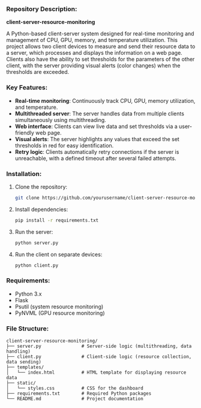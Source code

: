 ### Repository Description:
**client-server-resource-monitoring**

A Python-based client-server system designed for real-time monitoring and management of CPU, GPU, memory, and temperature utilization. This project allows two client devices to measure and send their resource data to a server, which processes and displays the information on a web page. Clients also have the ability to set thresholds for the parameters of the other client, with the server providing visual alerts (color changes) when the thresholds are exceeded.

### Key Features:
- **Real-time monitoring**: Continuously track CPU, GPU, memory utilization, and temperature.
- **Multithreaded server**: The server handles data from multiple clients simultaneously using multithreading.
- **Web interface**: Clients can view live data and set thresholds via a user-friendly web page.
- **Visual alerts**: The server highlights any values that exceed the set thresholds in red for easy identification.
- **Retry logic**: Clients automatically retry connections if the server is unreachable, with a defined timeout after several failed attempts.

### Installation:
1. Clone the repository:
   ```bash
   git clone https://github.com/yourusername/client-server-resource-monitoring.git
   ```
2. Install dependencies:
   ```bash
   pip install -r requirements.txt
   ```
3. Run the server:
   ```bash
   python server.py
   ```
4. Run the client on separate devices:
   ```bash
   python client.py
   ```

### Requirements:
- Python 3.x
- Flask
- Psutil (system resource monitoring)
- PyNVML (GPU resource monitoring)

### File Structure:
```
client-server-resource-monitoring/
├── server.py               # Server-side logic (multithreading, data handling)
├── client.py               # Client-side logic (resource collection, data sending)
├── templates/
│   └── index.html          # HTML template for displaying resource data
├── static/
│   └── styles.css          # CSS for the dashboard
├── requirements.txt        # Required Python packages
└── README.md               # Project documentation
```
